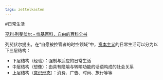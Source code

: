 ```yaml
---
tags: zettelkasten
---
```


#日常生活 

[亨利·列斐伏尔 - 维基百科，自由的百科全书](https://zh.wikipedia.org/wiki/%E6%98%82%E5%B8%8C%C2%B7%E5%88%97%E6%96%90%E4%BC%8F%E7%88%BE)

列斐伏尔提出，在“自愿被控管者的时空领域”中，[资本主义](https://zh.wikipedia.org/wiki/%E8%B3%87%E6%9C%AC%E4%B8%BB%E7%BE%A9 "资本主义")的日常生活可以分为以下三层结构：
-  下层结构（经验）：强制与适应的日常生活
-  中层结构（想像）：由具有隐喻与转喻功能的话语构成的社会关系
-  上层结构（[意识形态](https://zh.wikipedia.org/wiki/%E6%84%8F%E8%AD%98%E5%BD%A2%E6%85%8B "意识形态")）：消费、广告、时尚、旅行等等